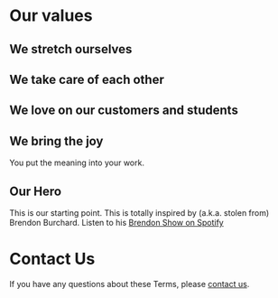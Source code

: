 <h1>Our values</h1>

<h2>We stretch ourselves</h2>

<h2>We take care of each other</h2>

<h2>We love on our customers and students</h2>

<h2>We bring the joy</h2>

<p>You put the meaning into your work.</p>

<h2>Our Hero</h2>
<p>This is our starting point. This is totally inspired by (a.k.a. stolen from) Brendon Burchard. Listen to his <a href="https://open.spotify.com/show/0e2VRfpgLU2LEau1TBT9Ux" target="_blank">Brendon Show on Spotify</a> </p>

<h1>Contact Us</h1>

<p>If you have any questions about these Terms, please <a href="./contact">contact us</a>.</p>